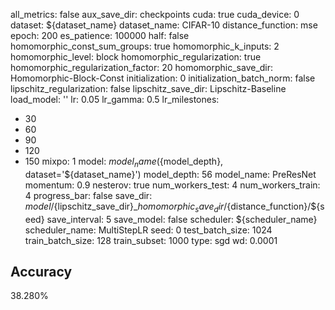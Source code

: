 all_metrics: false
aux_save_dir: checkpoints
cuda: true
cuda_device: 0
dataset: ${dataset_name}
dataset_name: CIFAR-10
distance_function: mse
epoch: 200
es_patience: 100000
half: false
homomorphic_const_sum_groups: true
homomorphic_k_inputs: 2
homomorphic_level: block
homomorphic_regularization: true
homomorphic_regularization_factor: 20
homomorphic_save_dir: Homomorphic-Block-Const
initialization: 0
initialization_batch_norm: false
lipschitz_regularization: false
lipschitz_save_dir: Lipschitz-Baseline
load_model: ''
lr: 0.05
lr_gamma: 0.5
lr_milestones:
- 30
- 60
- 90
- 120
- 150
mixpo: 1
model: ${model_name}(${model_depth}, dataset='${dataset_name}')
model_depth: 56
model_name: PreResNet
momentum: 0.9
nesterov: true
num_workers_test: 4
num_workers_train: 4
progress_bar: false
save_dir: ${model}/${lipschitz_save_dir}_${homomorphic_save_dir}/${distance_function}/${seed}
save_interval: 5
save_model: false
scheduler: ${scheduler_name}
scheduler_name: MultiStepLR
seed: 0
test_batch_size: 1024
train_batch_size: 128
train_subset: 1000
type: sgd
wd: 0.0001

## Accuracy
 38.280%